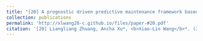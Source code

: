```yaml
---
title: "[20] A prognostic driven predictive maintenance framework based on Bayesian deep learning"
collection: publications
permalink: 'http://xlwang28-c.github.io/files/paper-#20.pdf'
citation: '[20] Liangliang Zhuang, Ancha Xu*, <b>Xiao-Lin Wang</b>*. (2023). &quot;A prognostic driven predictive maintenance framework based on Bayesian deep learning.&quot; <i>Reliability Engineering & System Safety</i>. 234, 109181. [<a href="https://www.sciencedirect.com/science/article/pii/S0951832023000960">link</a>]'
---
```

